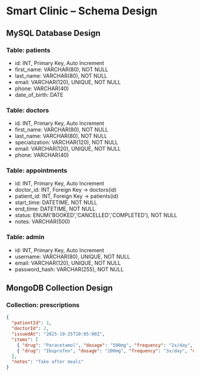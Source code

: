 # Smart Clinic – Schema Design

## MySQL Database Design

### Table: patients
- id: INT, Primary Key, Auto Increment
- first_name: VARCHAR(80), NOT NULL
- last_name: VARCHAR(80), NOT NULL
- email: VARCHAR(120), UNIQUE, NOT NULL
- phone: VARCHAR(40)
- date_of_birth: DATE

### Table: doctors
- id: INT, Primary Key, Auto Increment
- first_name: VARCHAR(80), NOT NULL
- last_name: VARCHAR(80), NOT NULL
- specialization: VARCHAR(120), NOT NULL
- email: VARCHAR(120), UNIQUE, NOT NULL
- phone: VARCHAR(40)

### Table: appointments
- id: INT, Primary Key, Auto Increment
- doctor_id: INT, Foreign Key → doctors(id)
- patient_id: INT, Foreign Key → patients(id)
- start_time: DATETIME, NOT NULL
- end_time: DATETIME, NOT NULL
- status: ENUM('BOOKED','CANCELLED','COMPLETED'), NOT NULL
- notes: VARCHAR(500)

### Table: admin
- id: INT, Primary Key, Auto Increment
- username: VARCHAR(80), UNIQUE, NOT NULL
- email: VARCHAR(120), UNIQUE, NOT NULL
- password_hash: VARCHAR(255), NOT NULL


## MongoDB Collection Design

### Collection: prescriptions

```json
{
  "patientId": 1,
  "doctorId": 2,
  "issuedAt": "2025-10-25T10:05:00Z",
  "items": [
    { "drug": "Paracetamol", "dosage": "500mg", "frequency": "2x/day", "durationDays": 5 },
    { "drug": "Ibuprofen", "dosage": "200mg", "frequency": "3x/day", "durationDays": 3 }
  ],
  "notes": "Take after meals"
}
